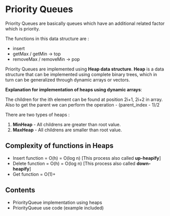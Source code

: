 # Priority Queues

Priority Queues are basically queues which have an additional related factor which is priority.

The functions in this data structure are :

- insert
- getMax / getMin -> top
- removeMax / removeMin -> pop

Priority Queues are implemented using **Heap data structure**.
**Heap** is a data structure that can be implemented using complete binary trees, which in turn can be generalized through dynamic arrays or vectors.

**Explanation for implementation of heaps using dynamic arrays**:

The children for the ith element can be found at position 2i+1, 2i+2 in array. Also to get the parent we can perform the operation - (parent_index - 1)/2

There are two types of heaps :

1. **MinHeap** - All childrens are greater than root value.
2. **MaxHeap** - All childrens are smaller than root value.

## Complexity of functions in Heaps

- Insert function = O(h) = O(log n) [This process also called **up-heapify**]
- Delete function = O(h) = O(log n) [This process also called **down-heapify**]
- Get function = O(1)+

## Contents

- PriorityQueue implementation using heaps
- PriorityQueue use code (example included)
